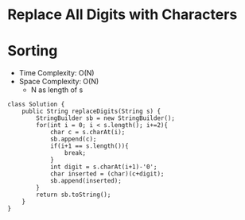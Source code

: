 # Replace All Digits with Characters

# Sorting

- Time Complexity: O(N)
- Space Complexity: O(N)
  - N as length of s

```
class Solution {
    public String replaceDigits(String s) {
        StringBuilder sb = new StringBuilder();
        for(int i = 0; i < s.length(); i+=2){
            char c = s.charAt(i);
            sb.append(c);
            if(i+1 == s.length()){
                break;
            }
            int digit = s.charAt(i+1)-'0';
            char inserted = (char)(c+digit);
            sb.append(inserted);
        }
        return sb.toString();
    }
}
```
